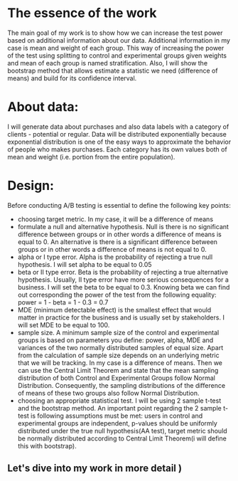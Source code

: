 # The essence of the work
The main goal of my work is to show how we can increase the test power based on additional information about our data. Additional information in my case is mean and weight of each group. This way of increasing the power of the test using splitting to control and experimental groups given weights and mean of each group is named stratification.
Also, I will show the bootstrap method that allows estimate a statistic we need (difference of means) and build for its confidence interval.

# About data:
I will generate data about purchases and also data labels with a category of clients - potential or regular. Data will be distributed exponentially because exponential distribution is one of the easy ways to approximate the behavior of people who makes purchases. Each category has its own values both of mean and weight (i.e. portion from the entire population).


# Design:
Before conducting A/B testing is essential to define the following key points:
 - choosing target metric. In my case, it will be a difference of means
 - formulate a null and alternative hypothesis. Null is there is no significant difference between groups or in other words a difference of means is equal to 0. 
 An alternative is there is a significant difference between groups or in other words a difference of means is not equal to 0.
 - alpha or I type error. Alpha is the probability of rejecting a true null hypothesis. I will set alpha to be equal to 0.05
 - beta or II type error. Beta is the probability of rejecting a true alternative hypothesis. Usually, II type error have more serious consequences for a business. 
 I will set the beta to be equal to 0.3. Knowing beta we can find out corresponding the power of the test from the following equality: power = 1 - beta = 1 - 0.3 = 0.7
 - MDE (minimum detectable effect) is the smallest effect that would matter in practice for the business and is usually set by stakeholders. I will set MDE to be equal to 100.
 - sample size. A minimum sample size of the control and experimental groups is based on parameters you define: power, alpha, MDE and variances of the two normally distributed samples of equal size. Apart from the calculation of sample size depends on an underlying metric that we will be tracking. In my case is a difference of means. Then we can use the Central Limit Theorem and state that the mean sampling distribution of both Control and Experimental Groups follow Normal Distribution. Consequently, the sampling distributions of the difference of means of these two groups also follow Normal Distribution.
 - сhoosing an appropriate statistical test. I will be using 2 sample t-test and the bootstrap method. An important point regarding the 2 sample t-test is following assumptions must be met: users in control and experimental groups are independent, p-values should be uniformly distributed under the true null hypothesis(AA test), target metric should be normally distributed according to Central Limit Theorem(i will define this with bootstrap).


## Let's dive into my work in more detail )
